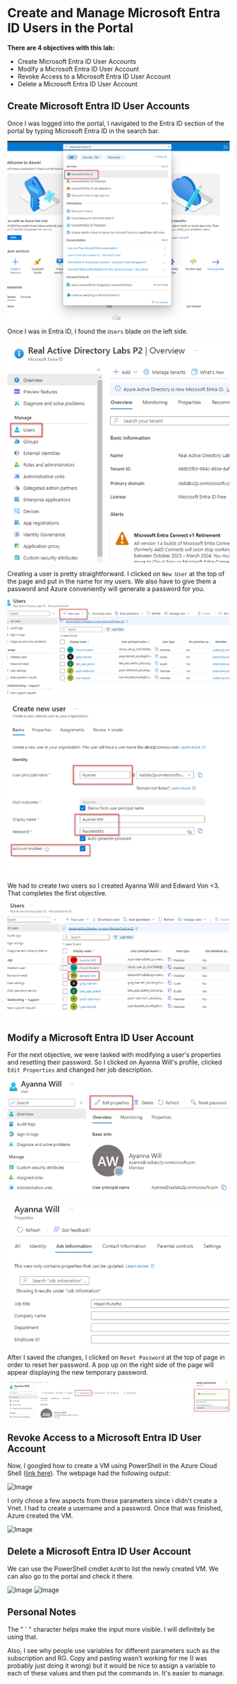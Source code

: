 # Create and Manage Microsoft Entra ID Users in the Portal

**There are 4 objectives with this lab:**
* Create Microsoft Entra ID User Accounts
* Modify a Microsoft Entra ID User Account
* Revoke Access to a Microsoft Entra ID User Account
* Delete a Microsoft Entra ID User Account


## Create Microsoft Entra ID User Accounts

Once I was logged into the portal, I navigated to the Entra ID section of the portal by typing Microsoft Entra ID in the search bar.

![Image](EntraID1.png)

Once I was in Entra ID, I found the `Users` blade on the left side. 

![Image](EntraID2.png)

Creating a user is pretty straightforward. I clicked on `New User` at the top of the page and put in the name for my users. We also have to give them a password and Azure conveniently will generate a password for you. 

![Image](EntraID3.png)

![Image](EntraID4.png)

We had to create two users so I created Ayanna Will and Edward Von <3. That completes the first objective.

![Image](EntraID5.png)

## Modify a Microsoft Entra ID User Account

For the next objective, we were tasked with modifying a user's properties and resetting their password. So I clicked on Ayanna Will's profile, clicked `Edit Properties` and changed her job description. 

![Image](EntraID6.png)

![Image](EntraID7.png)

After I saved the changes, I clicked on `Reset Password` at the top of page in order to reset her password. A pop up on the right side of the page will appear displaying the new temporary password.

![Image](EntraID8.png)

## Revoke Access to a Microsoft Entra ID User Account

Now, I googled how to create a VM using PowerShell in the Azure Cloud Shell ([link here](https://learn.microsoft.com/en-us/azure/virtual-machines/windows/quick-create-powershell)). The webpage had the following output:

![Image](AzureCreatingVMs4.png)

I only chose a few aspects from these parameters since i didn't create a Vnet. I had to create a username and a password. Once that was finished, Azure created the VM. 

![Image](AzureCreatingVMs5.png)

## Delete a Microsoft Entra ID User Account

We can use the PowerShell cmdlet `AzVM` to list the newly created VM. We can also go to the portal and check it there.

![Image](AzureCreatingVMs6.png)
![Image](AzureCreatingVMs7.png)




## Personal Notes

The " ` " character helps make the input more visible. I will definitely be using that. 

Also, I see why people use variables for different parameters such as the subscription and RG. Copy and pasting wasn't working for me (I was probably just doing it wrong) but it would be nice to assign a variable to each of these values and then put the commands in. It's easier to manage. 

